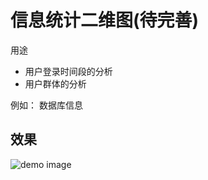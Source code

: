 # 信息统计二维图(待完善)

  用途
  - 用户登录时间段的分析
  - 用户群体的分析

  例如：
  数据库信息

## 效果
<img src="http://ww4.sinaimg.cn/large/68252c5fjw1en9lby48aoj21at0s2q85.jpg" alt="demo image">






